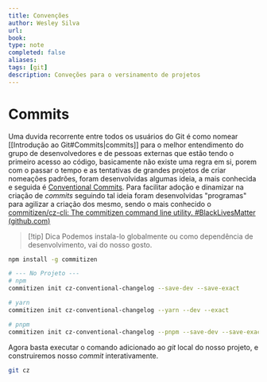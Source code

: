 ```yaml
---
title: Convenções
author: Wesley Silva
url:
book:
type: note
completed: false
aliases:
tags: [git]
description: Conveções para o versinamento de projetos
---
```

# Commits
Uma duvida recorrente entre todos os usuários do Git é como nomear [[Introdução ao Git#Commits|commits]] para o melhor entendimento do grupo de desenvolvedores e de pessoas externas que estão tendo o primeiro acesso ao código, basicamente não existe uma regra em si, porem com o passar o tempo e as tentativas de grandes projetos de criar nomeações padrões, foram desenvolvidas algumas ideia, a mais conhecida e seguida é [Conventional Commits](https://www.conventionalcommits.org/en/v1.0.0/).
Para facilitar adoção e dinamizar na criação de _commits_ seguindo tal ideia foram desenvolvidas "programas" para agilizar a criação dos mesmo, sendo o mais conhecido o [commitizen/cz-cli: The commitizen command line utility. #BlackLivesMatter (github.com)](https://github.com/commitizen/cz-cli)

>[!tip] Dica
>Podemos instala-lo globalmente ou como dependência de desenvolvimento, vai do nosso gosto.

```bash
npm install -g commitizen

# --- No Projeto ---
# npm
commitizen init cz-conventional-changelog --save-dev --save-exact

# yarn
commitizen init cz-conventional-changelog --yarn --dev --exact

# pnpm
commitizen init cz-conventional-changelog --pnpm --save-dev --save-exact
```

Agora basta executar o comando adicionado ao _git_ local do nosso projeto, e construiremos nosso _commit_ interativamente.

```bash
git cz
```